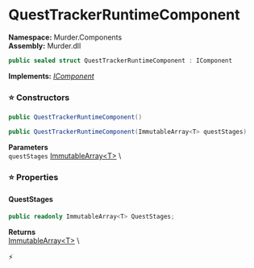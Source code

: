 # QuestTrackerRuntimeComponent

**Namespace:** Murder.Components \
**Assembly:** Murder.dll

```csharp
public sealed struct QuestTrackerRuntimeComponent : IComponent
```

**Implements:** _[IComponent](/Bang/Components/IComponent.html)_

### ⭐ Constructors
```csharp
public QuestTrackerRuntimeComponent()
```

```csharp
public QuestTrackerRuntimeComponent(ImmutableArray<T> questStages)
```

**Parameters** \
`questStages` [ImmutableArray\<T\>](https://learn.microsoft.com/en-us/dotnet/api/System.Collections.Immutable.ImmutableArray-1?view=net-7.0) \

### ⭐ Properties
#### QuestStages
```csharp
public readonly ImmutableArray<T> QuestStages;
```

**Returns** \
[ImmutableArray\<T\>](https://learn.microsoft.com/en-us/dotnet/api/System.Collections.Immutable.ImmutableArray-1?view=net-7.0) \


⚡